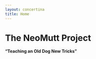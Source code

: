 ```yaml
---
layout: concertina
title: Home
---
```


# The NeoMutt Project

**“Teaching an Old Dog New Tricks”**

